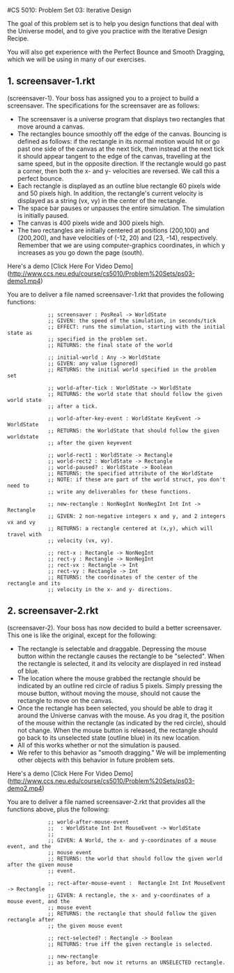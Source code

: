 #CS 5010: Problem Set 03: Iterative Design

The goal of this problem set is to help you design functions that deal with the Universe model, and to give you practice with the Iterative Design Recipe.

You will also get experience with the Perfect Bounce and Smooth Dragging, which we will be using in many of our exercises.

## 1. screensaver-1.rkt

(screensaver-1). Your boss has assigned you to a project to build a screensaver. The specifications for the screensaver are as follows:
- The screensaver is a universe program that displays two rectangles that move around a canvas.
- The rectangles bounce smoothly off the edge of the canvas. Bouncing is defined as follows: if the rectangle in its normal motion would hit or go past one side of the canvas at the next tick, then instead at the next tick it should appear tangent to the edge of the canvas, travelling at the same speed, but in the opposite direction. If the rectangle would go past a corner, then both the x- and y- velocities are reversed. We call this a perfect bounce.
- Each rectangle is displayed as an outline blue rectangle 60 pixels wide and 50 pixels high. In addition, the rectangle's current velocity is displayed as a string (vx, vy) in the center of the rectangle.
- The space bar pauses or unpauses the entire simulation. The simulation is initially paused.
- The canvas is 400 pixels wide and 300 pixels high.
- The two rectangles are initially centered at positions (200,100) and (200,200), and have velocities of (-12, 20) and (23, -14), respectively. Remember that we are using computer-graphics coordinates, in which y increases as you go down the page (south).

Here's a demo
[Click Here For Video Demo] (http://www.ccs.neu.edu/course/cs5010/Problem%20Sets/ps03-demo1.mp4)

You are to deliver a file named screensaver-1.rkt that provides the following functions:

                 ;; screensaver : PosReal -> WorldState  
                 ;; GIVEN: the speed of the simulation, in seconds/tick  
                 ;; EFFECT: runs the simulation, starting with the initial state as  
                 ;; specified in the problem set.  
                 ;; RETURNS: the final state of the world  

                 ;; initial-world : Any -> WorldState  
                 ;; GIVEN: any value (ignored)  
                 ;; RETURNS: the initial world specified in the problem set  

                 ;; world-after-tick : WorldState -> WorldState  
                 ;; RETURNS: the world state that should follow the given world state  
                 ;; after a tick.  

                 ;; world-after-key-event : WorldState KeyEvent -> WorldState  
                 ;; RETURNS: the WorldState that should follow the given worldstate  
                 ;; after the given keyevent  

                 ;; world-rect1 : WorldState -> Rectangle  
                 ;; world-rect2 : WorldState -> Rectangle  
                 ;; world-paused? : WorldState -> Boolean  
                 ;; RETURNS: the specified attribute of the WorldState  
                 ;; NOTE: if these are part of the world struct, you don't need to  
                 ;; write any deliverables for these functions.  

                 ;; new-rectangle : NonNegInt NonNegInt Int Int -> Rectangle  
                 ;; GIVEN: 2 non-negative integers x and y, and 2 integers vx and vy  
                 ;; RETURNS: a rectangle centered at (x,y), which will travel with  
                 ;; velocity (vx, vy).  

                 ;; rect-x : Rectangle -> NonNegInt  
                 ;; rect-y : Rectangle -> NonNegInt  
                 ;; rect-vx : Rectangle -> Int  
                 ;; rect-vy : Rectangle -> Int  
                 ;; RETURNS: the coordinates of the center of the rectangle and its  
                 ;; velocity in the x- and y- directions.  

## 2. screensaver-2.rkt

(screensaver-2). Your boss has now decided to build a better screensaver. This one is like the original, except for the following:
- The rectangle is selectable and draggable. Depressing the mouse button within the rectangle causes the rectangle to be "selected". When the rectangle is selected, it and its velocity are displayed in red instead of blue.
- The location where the mouse grabbed the rectangle should be indicated by an outline red circle of radius 5 pixels. Simply pressing the mouse button, without moving the mouse, should not cause the rectangle to move on the canvas.
- Once the rectangle has been selected, you should be able to drag it around the Universe canvas with the mouse. As you drag it, the position of the mouse within the rectangle (as indicated by the red circle), should not change. When the mouse button is released, the rectangle should go back to its unselected state (outline blue) in its new location.
- All of this works whether or not the simulation is paused.
- We refer to this behavior as "smooth dragging." We will be implementing other objects with this behavior in future problem sets.

Here's a demo [Click Here For Video Demo] (http://www.ccs.neu.edu/course/cs5010/Problem%20Sets/ps03-demo2.mp4)

You are to deliver a file named screensaver-2.rkt that provides all the functions above, plus the following:

                 ;; world-after-mouse-event  
                 ;;  : WorldState Int Int MouseEvent -> WorldState  
                 ;;   
                 ;; GIVEN: A World, the x- and y-coordinates of a mouse event, and the  
                 ;; mouse event  
                 ;; RETURNS: the world that should follow the given world after the given mouse  
                 ;; event.  

                 ;; rect-after-mouse-event :  Rectangle Int Int MouseEvent -> Rectangle  
                 ;; GIVEN: A rectangle, the x- and y-coordinates of a mouse event, and the  
                 ;; mouse event  
                 ;; RETURNS: the rectangle that should follow the given rectangle after  
                 ;; the given mouse event  

                 ;; rect-selected? : Rectangle -> Boolean  
                 ;; RETURNS: true iff the given rectangle is selected.  
  
                 ;; new-rectangle  
                 ;; as before, but now it returns an UNSELECTED rectangle.  